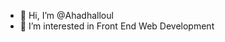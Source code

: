 - 👋 Hi, I’m @Ahadhalloul
- 👀 I’m interested in Front End Web Development



<!---
Ahadhalloul/Ahadhalloul is a ✨ special ✨ repository because its `README.md` (this file) appears on your GitHub profile.
You can click the Preview link to take a look at your changes.
--->

